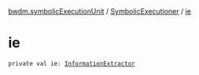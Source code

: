 [bwdm.symbolicExecutionUnit](../index.md) / [SymbolicExecutioner](index.md) / [ie](./ie.md)

# ie

`private val ie: `[`InformationExtractor`](../../bwdm.information-store/-information-extractor/index.md)